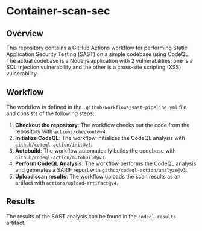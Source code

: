 # Container-scan-sec

## Overview

This repository contains a GitHub Actions workflow for performing Static Application Security Testing (SAST) on a simple codebase using CodeQL.
The actual codebase is a Node.js application with 2 vulnerabilities: one is a SQL injection vulnerability and the other is a cross-site scripting (XSS) vulnerability.

## Workflow

The workflow is defined in the `.github/workflows/sast-pipeline.yml` file and consists of the following steps:

1. **Checkout the repository**: The workflow checks out the code from the repository with `actions/checkout@v4`.
2. **Initialize CodeQL**: The workflow initializes the CodeQL analysis with `github/codeql-action/init@v3`.
3. **Autobuild**: The workflow automatically builds the codebase with `github/codeql-action/autobuild@v3`.
4. **Perform CodeQL Analysis**: The workflow performs the CodeQL analysis and generates a SARIF report with `github/codeql-action/analyze@v3`.
5. **Upload scan results**: The workflow uploads the scan results as an artifact with `actions/upload-artifact@v4`.

## Results

The results of the SAST analysis can be found in the `codeql-results` artifact.
